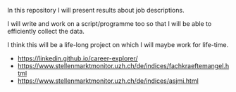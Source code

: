 In this repository I will present results about job descriptions.

I will write and work on a script/programme too so that I will be able to efficiently collect the data.

I think this will be a life-long project on which I will maybe work for life-time.

- https://linkedin.github.io/career-explorer/
- https://www.stellenmarktmonitor.uzh.ch/de/indices/fachkraeftemangel.html
- https://www.stellenmarktmonitor.uzh.ch/de/indices/asjmi.html
